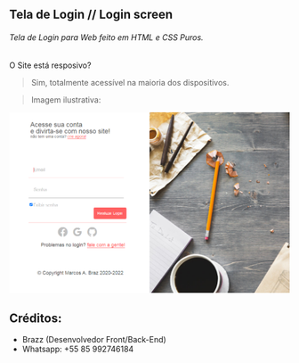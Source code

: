 ## Tela de Login // Login screen



###### Tela de Login para Web feito em HTML e CSS Puros.

O Site está resposivo?
> Sim, totalmente acessível na maioria dos dispositivos.

> Imagem ilustrativa:


![Imagem Ilustrativa](imagem-telalogin.png)

## Créditos:
* Brazz (Desenvolvedor Front/Back-End)
* Whatsapp: +55 85 992746184
